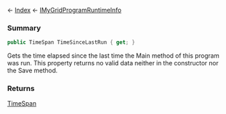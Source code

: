 ← [Index](Api-Index) ← [IMyGridProgramRuntimeInfo](Sandbox.ModAPI.Ingame.IMyGridProgramRuntimeInfo)

### Summary

```csharp
public TimeSpan TimeSinceLastRun { get; }
```

Gets the time elapsed since the last time the Main method of this program was run. This property returns no valid data neither in the constructor nor the Save method.

### Returns

[TimeSpan](https://docs.microsoft.com/en-us/dotnet/api/system.timespan?view=netframework-4.6)

